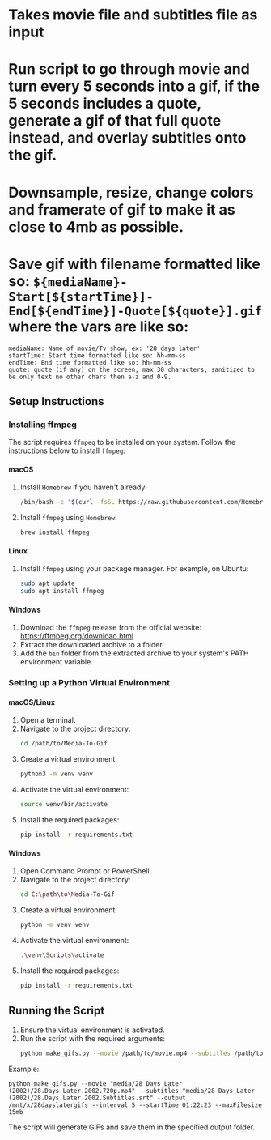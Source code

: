 # Takes movie file and subtitles file as input
# Run script to go through movie and turn every 5 seconds into a gif, if the 5 seconds includes a quote, generate a gif of that full quote instead, and overlay subtitles onto the gif.
# Downsample, resize, change colors and framerate of gif to make it as close to 4mb as possible.
# Save gif with filename formatted like so: `${mediaName}-Start[${startTime}]-End[${endTime}]-Quote[${quote}].gif` where the vars are like so:
    mediaName: Name of movie/Tv show, ex: '28 days later'
    startTime: Start time formatted like so: hh-mm-ss
    endTime: End time formatted like so: hh-mm-ss
    quote: quote (if any) on the screen, max 30 characters, sanitized to be only text no other chars then a-z and 0-9.


## Setup Instructions

### Installing ffmpeg
The script requires `ffmpeg` to be installed on your system. Follow the instructions below to install `ffmpeg`:

#### macOS
1. Install `Homebrew` if you haven't already:
    ```sh
    /bin/bash -c "$(curl -fsSL https://raw.githubusercontent.com/Homebrew/install/HEAD/install.sh)"
    ```
2. Install `ffmpeg` using `Homebrew`:
    ```sh
    brew install ffmpeg
    ```

#### Linux
1. Install `ffmpeg` using your package manager. For example, on Ubuntu:
    ```sh
    sudo apt update
    sudo apt install ffmpeg
    ```

#### Windows
1. Download the `ffmpeg` release from the official website: https://ffmpeg.org/download.html
2. Extract the downloaded archive to a folder.
3. Add the `bin` folder from the extracted archive to your system's PATH environment variable.

### Setting up a Python Virtual Environment

#### macOS/Linux
1. Open a terminal.
2. Navigate to the project directory:
    ```sh
    cd /path/to/Media-To-Gif
    ```
3. Create a virtual environment:
    ```sh
    python3 -m venv venv
    ```
4. Activate the virtual environment:
    ```sh
    source venv/bin/activate
    ```
5. Install the required packages:
    ```sh
    pip install -r requirements.txt
    ```

#### Windows
1. Open Command Prompt or PowerShell.
2. Navigate to the project directory:
    ```sh
    cd C:\path\to\Media-To-Gif
    ```
3. Create a virtual environment:
    ```sh
    python -m venv venv
    ```
4. Activate the virtual environment:
    ```sh
    .\venv\Scripts\activate
    ```
5. Install the required packages:
    ```sh
    pip install -r requirements.txt
    ```

## Running the Script
1. Ensure the virtual environment is activated.
2. Run the script with the required arguments:
    ```sh
    python make_gifs.py --movie /path/to/movie.mp4 --subtitles /path/to/subtitles.srt --output /mnt/x/28dayslatergifs --interval 5 --startTime 01:22:23
    ```
Example:
```
python make_gifs.py --movie "media/28 Days Later (2002)/28.Days.Later.2002.720p.mp4" --subtitles "media/28 Days Later (2002)/28.Days.Later.2002.Subtitles.srt" --output /mnt/x/28dayslatergifs --interval 5 --startTime 01:22:23 --maxFilesize 15mb
```

The script will generate GIFs and save them in the specified output folder.